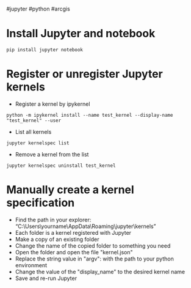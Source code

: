#jupyter #python #arcgis 

# Install Jupyter and notebook
```
pip install jupyter notebook
```

# Register or unregister Jupyter kernels

- Register a kernel by ipykernel
```
python -m ipykernel install --name test_kernel --display-name "test_kernel" --user
```

- List all kernels
```
jupyter kernelspec list
```
- Remove a kernel from the list
```
jupyter kernelspec uninstall test_kernel

```

# Manually create a kernel specification
- Find the path in your explorer: <q>C:\Users\yourname\AppData\Roaming\jupyter\kernels</q>
- Each folder is a kernel registered with Jupyter
- Make a copy of an existing folder
- Change the name of the copied folder to something you need
- Open the folder and open the file "kernel.json"
- Replace the string value in "argv": with the path to your python environment
- Change the value of the "display_name" to the desired kernel name
- Save and re-run Jupyter